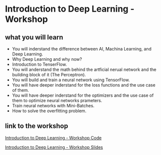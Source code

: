 # Introduction to Deep Learning - Workshop



## what you will learn
* You will inderstand the difference between AI, Machina Learning, and Deep Learning.
* Why Deep Learning and why now?
* Introduction to TenserFlow.
* You will anderstand the math behind the artficial nerual network and the building block of it (The Perceptron).
* You will build and train a neural network using TensorFlow.
* You will have deeper inderstand for the loss functions and the use case of them.
* You will have deeper inderstand for the optimizers and the use case of them to optimize neural networks prameters.
* Train neural networks with Mini-Batches.
* How to solve the overfitting problem. 

## link to the workshop

[Introduction to Deep Learning - Workshop Code](https://colab.research.google.com/github/TheAIDojo/Workshops/blob/main/Introduction_to_Deep_Learning/Introduction_to_Deep_Learning.ipynb)

[Introduction to Deep Learning - Workshop Slides](https://aidojo-my.sharepoint.com/:p:/g/personal/muntadher_aidojo_co/EeqGYILzZaZKpGc2gM7wiY0BcE5r_HFaskkdAKxVDRCfGg?e=c38kfe)
